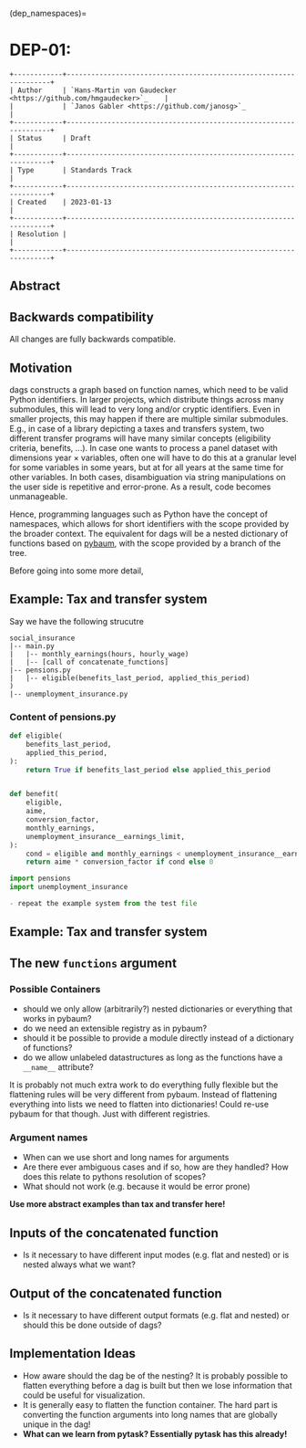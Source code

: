 (dep_namespaces)=

# DEP-01:

```{eval-rst}
+------------+------------------------------------------------------------------+
| Author     | `Hans-Martin von Gaudecker <https://github.com/hmgaudecker>`_    |
|            | `Janos Gabler <https://github.com/janosg>`_                      |
+------------+------------------------------------------------------------------+
| Status     | Draft                                                            |
+------------+------------------------------------------------------------------+
| Type       | Standards Track                                                  |
+------------+------------------------------------------------------------------+
| Created    | 2023-01-13                                                       |
+------------+------------------------------------------------------------------+
| Resolution |                                                                  |
+------------+------------------------------------------------------------------+
```

## Abstract

## Backwards compatibility

All changes are fully backwards compatible.

## Motivation

dags constructs a graph based on function names, which need to be valid Python
identifiers. In larger projects, which distribute things across many submodules, this
will lead to very long and/or cryptic identifiers. Even in smaller projects, this may
happen if there are multiple similar submodules. E.g., in case of a library depicting a
taxes and transfers system, two different transfer programs will have many similar
concepts (eligibility criteria, benefits, ...). In case one wants to process a panel
dataset with dimensions year × variables, often one will have to do this at a granular
level for some variables in some years, but at for all years at the same time for other
variables. In both cases, disambiguation via string manipulations on the user side is
repetitive and error-prone. As a result, code becomes unmanageable. 

Hence, programming languages such as Python have the concept of namespaces, which allows
for short identifiers with the scope provided by the broader context. The equivalent for
dags will be a nested dictionary of functions based on
[pybaum](https://github.com/OpenSourceEconomics/pybaum), with the scope provided by a 
branch of the tree. 

Before going into some more detail, 


## Example: Tax and transfer system


Say we have the following strucutre

```
social_insurance
|-- main.py
|   |-- monthly_earnings(hours, hourly_wage)
|   |-- [call of concatenate_functions]
|-- pensions.py
|   |-- eligible(benefits_last_period, applied_this_period)
)
|-- unemployment_insurance.py
```

### Content of pensions.py
```py
def eligible(
    benefits_last_period,
    applied_this_period,
):
    return True if benefits_last_period else applied_this_period


def benefit(
    eligible,
    aime,
    conversion_factor,
    monthly_earnings,
    unemployment_insurance__earnings_limit,
):
    cond = eligible and monthly_earnings < unemployment_insurance__earnings_limit
    return aime * conversion_factor if cond else 0

import pensions
import unemployment_insurance

- repeat the example system from the test file
```

## Example: Tax and transfer system

## The new `functions` argument

### Possible Containers

- should we only allow (arbitrarily?) nested dictionaries or everything that works in pybaum?
- do we need an extensible registry as in pybaum?
- should it be possible to provide a module directly instead of a dictionary of functions?
- do we allow unlabeled datastructures as long as the functions have a `__name__` attribute?

It is probably not much extra work to do everything fully flexible but the flattening rules will be very different from pybaum. Instead of flattening everything into lists we need to flatten into dictionaries! Could re-use pybaum for that though. Just with different registries.

### Argument names

- When can we use short and long names for arguments
- Are there ever ambiguous cases and if so, how are they handled? How does this relate to pythons resolution of scopes?
- What should not work (e.g. because it would be error prone)

**Use more abstract examples than tax and transfer here!**

## Inputs of the concatenated function

- Is it necessary to have different input modes (e.g. flat and nested) or is nested always what we want?

## Output of the concatenated function

- Is it necessary to have different output formats (e.g. flat and nested) or should this be done outside of dags?

## Implementation Ideas

- How aware should the dag be of the nesting? It is probably possible to flatten everything before a dag is built but then we lose information that could be useful for visualization.
- It is generally easy to flatten the function container. The hard part is converting the function arguments into long names that are globally unique in the dag!
- **What can we learn from pytask? Essentially pytask has this already!**
